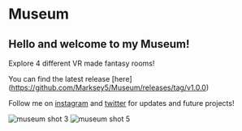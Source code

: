 # Museum
## Hello and welcome to my Museum! 
Explore 4 different VR made fantasy rooms! 

You can find the latest release [here] (https://github.com/Marksey5/Museum/releases/tag/v1.0.0)

Follow me on [instagram](https://www.instagram.com/marksey_vr/) and [twitter](https://twitter.com/MarkseyVR) for updates and future projects!

![museum shot 3 ](https://user-images.githubusercontent.com/91791456/195870316-70fe8f47-486d-4bca-a81c-7f44f8898ec6.jpg)
![museum shot 5 ](https://user-images.githubusercontent.com/91791456/195870401-8b2f9a8b-35c9-4c6c-9d61-4f798a32df4d.jpg)
